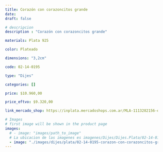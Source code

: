 ```yaml
---
title: Corazón con corazoncitos grande
date: 
draft: false

# descripcion
description : "Corazón con corazoncitos grande"

materials: Plata 925

color: Plateado

dimensions: "3,2cm"

code: 02-14-0195

type: "Dijes"

categories: []

price: $10.960,00

price_eftvo: $9.320,00

link_mercado_shop: https://inplata.mercadoshops.com.ar/MLA-1113282156-dije-plata-corazón-con-corazoncitos-grande-_JM

# Images
# first image will be shown in the product page
images:
  # - image: "images/path_to_image"
  # La ubicacion de las imagenes es imagenes/Dijes/Dijes.Plata/02-14-0195-corazon-con-corazoncitos-grande
  - image: "./images/dijes/plata/02-14-0195-corazon-con-corazoncitos-grande.JPG"
---
```

